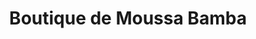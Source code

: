 ---
title: "Boutique de Moussa Bamba"
url: /macenta/boutique-de-moussa-bamba/
shop: Lebensmittel
---
